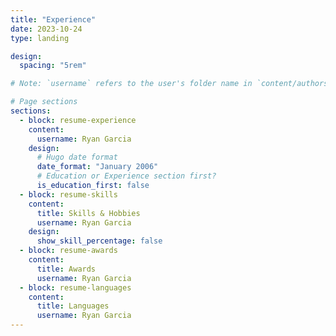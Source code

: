 ```yaml
---
title: "Experience"
date: 2023-10-24
type: landing

design:
  spacing: "5rem"

# Note: `username` refers to the user's folder name in `content/authors/`

# Page sections
sections:
  - block: resume-experience
    content:
      username: Ryan Garcia
    design:
      # Hugo date format
      date_format: "January 2006"
      # Education or Experience section first?
      is_education_first: false
  - block: resume-skills
    content:
      title: Skills & Hobbies
      username: Ryan Garcia
    design:
      show_skill_percentage: false
  - block: resume-awards
    content:
      title: Awards
      username: Ryan Garcia
  - block: resume-languages
    content:
      title: Languages
      username: Ryan Garcia
---
```

